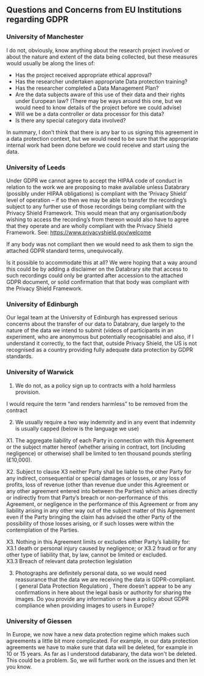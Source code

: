 ## Questions and Concerns from EU Institutions regarding GDPR

### University of Manchester

I do not, obviously, know anything about the research project involved or about the nature and extent of the data being collected, but these measures would usually be along the lines of:
- Has the project received appropriate ethical approval?  
- Has the researcher undertaken appropriate Data protection training?  
- Has the researcher completed a Data Management Plan?  
- Are the data subjects aware of this use of their data and their rights under European law? (There may be ways around this one, but we would need to know details of the project before we could advise)
- Will we be a data controller or data processor for this data?  
- Is there any special category data involved?  

In summary, I don’t think that there is any bar to us signing this agreement in a data protection context, but we would need to be sure that the appropriate internal work had been done before we could receive and start using the data.

### University of Leeds

Under GDPR we cannot agree to accept the HIPAA code of conduct in relation to the work we are proposing to make available unless Databrary (possibly under HIPAA obligations) is compliant with the ‘Privacy Shield’ level of operation – if so then we may be able to transfer the recording’s subject to any further use of those recordings being compliant with the Privacy Shield Framework. This would mean that any organisation/body wishing to access the recording’s from thereon would also have to agree that they operate and are wholly compliant with the Privacy Shield Framework. See: https://www.privacyshield.gov/welcome

If any body was not compliant then we would need to ask them to sign the attached GDPR standard terms, unequivocally.

Is it possible to accommodate this at all? We were hoping that a way around this could be by adding a disclaimer on the Databrary site that access to such recordings could only be granted after accession to the attached GDPR document, or solid confirmation that that body was compliant with the Privacy Shield Framework.



### University of Edinburgh

Our legal team at the University of Edinburgh has expressed serious concerns about the transfer of our data to Databrary, due largely to the nature of the data we intend to submit (videos of participants in an experiment, who are anonymous but potentially recognisable) and also, if I understand it correctly, to the fact that, outside Privacy Shield, the US is not recognised as a country providing fully adequate data protection by GDPR standards. 


### University of Warwick

1. We do not, as a policy sign up to contracts with a hold harmless provision.  

I would require the term “and renders harmless” to be removed from the contract

2. We usually require a two way indemnity and in any event that indemnity is usually capped (below is the language we use)

  X1. The aggregate liability of each Party in connection with this Agreement or the subject matter hereof (whether arising in contract, tort (including negligence) or otherwise) shall be limited to ten thousand pounds sterling (£10,000).  

  X2. Subject to clause X3 neither Party shall be liable to the other Party for any indirect, consequential or special damages or losses, or any loss of profits, loss of revenue (other than revenue due under this Agreement or any other agreement entered into between the Parties) which   arises directly or indirectly from that Party’s breach or non-performance of this Agreement, or negligence in the performance of this Agreement or from any liability arising in any other way out of the subject matter of this Agreement even if the Party bringing the claim has advised the other Party of the possibility of those losses arising, or if such losses were within the contemplation of the Parties.  

  X3. Nothing in this Agreement limits or excludes either Party’s liability for:  
    X3.1 death or personal injury caused by negligence; or
    X3.2 fraud or for any other type of liability that, by law, cannot be limited or excluded.  
    X3.3 Breach of relevant data protection legislation  

3. Photographs are definitely personal data, so we would need reassurance that the data we are receiving the data is GDPR-compliant. ( general Data Protection Regulation) , There doesn’t appear to be any confirmations in here about the legal basis or authority for sharing the images. Do you  provide any information or have a policy about GDPR compliance when providing images to users in Europe?

### University of Giessen  

In Europe, we now have a new data protection regime which makes such agreements a little bit more complicated. For example, in our data protection agreements we have to make sure that data will be deleted, for example in 10 or 15 years. As far as I understood databarary, the data won't be deleted. This could be a problem. So, we will further work on the issues and then let you know.


